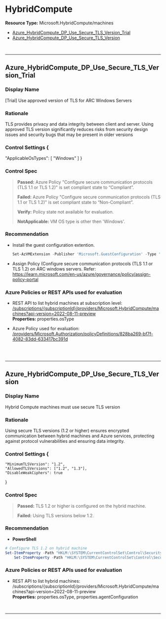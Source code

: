 # HybridCompute

**Resource Type:** Microsoft.HybridCompute/machines
<!-- TOC depthto:2 depthfrom:2 -->

- [Azure_HybridCompute_DP_Use_Secure_TLS_Version_Trial](#azure_hybridcompute_dp_use_secure_tls_version_trial)
- [Azure_HybridCompute_DP_Use_Secure_TLS_Version](#azure_hybridcompute_dp_use_secure_tls_version)

<!-- /TOC -->
<br/>

___ 

## Azure_HybridCompute_DP_Use_Secure_TLS_Version_Trial

### Display Name 
[Trial] Use approved version of TLS for ARC Windows Servers

### Rationale 
TLS provides privacy and data integrity between client and server. Using approved TLS version significantly reduces risks from security design issues and security bugs that may be present in older versions

### Control Settings {
 "ApplicableOsTypes": [
          "Windows"
  ]
} 

### Control Spec 

> **Passed:** 
> Azure Policy "Configure secure communication protocols (TLS 1.1 or TLS 1.2)" is set compliant state to “Compliant”.
>
> **Failed:** 
>  Azure Policy "Configure secure communication protocols (TLS 1.1 or TLS 1.2)" is set compliant state to “Non-Compliant”.
> 
> **Verify:** 
> Policy state not available for evaluation.
> 
> **NotApplicable:** 
> VM OS type is other then 'Windows'.
>
 
### Recommendation
<!--
- **Azure Portal** 

	 Refer: https://docs.microsoft.com/en-us/azure/virtual-machines/windows/endpoints-in-resource-manager, https://docs.microsoft.com/en-us/azure/virtual-network/virtual-networks-create-nsg-arm-ps 
-->

-
	Install the guest configuration extention.
	 
	```powershell 
	Set-AzVMExtension -Publisher 'Microsoft.GuestConfiguration' -Type 'ConfigurationforWindows' -Name 'AzurePolicyforWindows' -TypeHandlerVersion 1.0 -ResourceGroupName 'myResourceGroup' -Location 'myLocation' -VMName 'myVM' -EnableAutomaticUpgrade $true 
	 ```

- Assign Policy (Configure secure communication protocols (TLS 1.1 or TLS 1.2) on ARC windows servers. Refer: https://learn.microsoft.com/en-us/azure/governance/policy/assign-policy-portal
<!--
- **Enforcement Policy**

	 [![Link to Azure Policy](https://raw.githubusercontent.com/MSFT-Chirag/AzTS-docs/main/Assets/View_Definition.jpg)](https://portal.azure.com/#blade/Microsoft_Azure_Policy/CreatePolicyDefinitionBlade/uri//providers/Microsoft.Authorization/policyDefinitions/828ba269-bf7f-4082-83dd-633417bc391d) 
	 "/providers/Microsoft.Authorization/policyDefinitions/af6cd1bd-1635-48cb-bde7-5b15693900b9"


	 [![Link to Azure Policy](https://raw.githubusercontent.com/MSFT-Chirag/AzTS-docs/main/Assets/Deploy_To_Azure.jpg)](https://portal.azure.com/#blade/Microsoft_Azure_Policy/CreatePolicyDefinitionBlade/uri/<policy-raw-link>) 
-->
### Azure Policies or REST APIs used for evaluation 

- REST API to list hybrid machines at
subscription level:
[/subscriptions/{subscriptionId}/providers/Microsoft.HybridCompute/machines?api-version=2022-08-11-preview](https://learn.microsoft.com/en-us/rest/api/hybridcompute/machines/list-by-subscription?tabs=HTTP)<br />
**Properties:** properties.osType

- Azure Policy used for evaluation: [/providers/Microsoft.Authorization/policyDefinitions/828ba269-bf7f-4082-83dd-633417bc391d](https://portal.azure.com/#view/Microsoft_Azure_Policy/PolicyDetailBlade/definitionId/%2Fproviders%2FMicrosoft.Authorization%2FpolicyDefinitions%2F828ba269-bf7f-4082-83dd-633417bc391d)
<br />
<br />

___

## Azure_HybridCompute_DP_Use_Secure_TLS_Version

### Display Name
Hybrid Compute machines must use secure TLS version

### Rationale
Using secure TLS versions (1.2 or higher) ensures encrypted communication between hybrid machines and Azure services, protecting against protocol vulnerabilities and ensuring data integrity.

### Control Settings {
    "MinimumTLSVersion": "1.2",
    "AllowedTLSVersions": ["1.2", "1.3"],
    "DisableWeakCiphers": true
}
### Control Spec

> **Passed:**
> TLS 1.2 or higher is configured on the hybrid machine.
>
> **Failed:**
> Using TLS versions below 1.2.
>

### Recommendation

- **PowerShell**
```powershell
# Configure TLS 1.2 on hybrid machine
Set-ItemProperty -Path "HKLM:\SYSTEM\CurrentControlSet\Control\SecurityProviders\SCHANNEL\Protocols\TLS 1.2\Client" -Name "Enabled" -Value 1
    Set-ItemProperty -Path "HKLM:\SYSTEM\CurrentControlSet\Control\SecurityProviders\SCHANNEL\Protocols\TLS 1.2\Server" -Name "Enabled" -Value 1
```
### Azure Policies or REST APIs used for evaluation

- REST API to list hybrid machines: /subscriptions/{subscriptionId}/providers/Microsoft.HybridCompute/machines?api-version=2022-08-11-preview<br />
**Properties:** properties.osType, properties.agentConfiguration<br />

<br />

___
